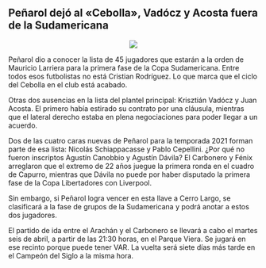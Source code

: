## Peñarol dejó al «Cebolla», Vadócz y Acosta fuera de la Sudamericana

<center><img src="https://camo.githubusercontent.com/dd5bb9124fa65e58ad18223918808009657a8e069484565e4be2756c7b7e030d/68747470733a2f2f7777772e72657075626c6963612e636f6d2e75792f77702d636f6e74656e742f75706c6f6164732f323032312f30342f4c697374612e6a7067"></center>


Peñarol dio a conocer la lista de 45 jugadores que estarán a la orden de Mauricio Larriera para la primera fase de la Copa Sudamericana. Entre todos esos futbolistas no está Cristian Rodríguez. Lo que marca que el ciclo del Cebolla en el club está acabado.


Otras dos ausencias en la lista del plantel principal: Krisztián Vadócz y Juan Acosta. El primero había estirado su contrato por una cláusula, mientras que el lateral derecho estaba en plena negociaciones para poder llegar a un acuerdo.


Dos de las cuatro caras nuevas de Peñarol para la temporada 2021 forman parte de esa lista: Nicolás Schiappacasse y Pablo Cepellini. ¿Por qué no fueron inscriptos Agustín Canobbio y Agustín Dávila? El Carbonero y Fénix arreglaron que el extremo de 22 años juegue la primera ronda en el cuadro de Capurro, mientras que Dávila no puede por haber disputado la primera fase de la Copa Libertadores con Liverpool.


Sin embargo, si Peñarol logra vencer en esta llave a Cerro Largo, se clasificará a la fase de grupos de la Sudamericana y podrá anotar a estos dos jugadores.


El partido de ida entre el Arachán y el Carbonero se llevará a cabo el martes seis de abril, a partir de las 21:30 horas, en el Parque Viera. Se jugará en ese recinto porque puede tener VAR. La vuelta será siete días más tarde en el Campeón del Siglo a la misma hora.

